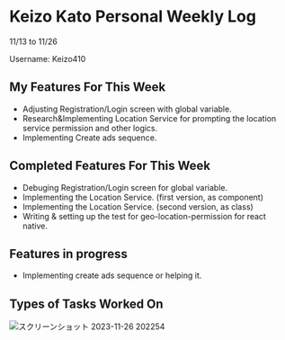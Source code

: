 # Keizo Kato Personal Weekly Log

11/13 to 11/26

Username: Keizo410

## My Features For This Week

- Adjusting Registration/Login screen with global variable.
- Research&Implementing Location Service for prompting the location service permission and other logics.
- Implementing Create ads sequence.

## Completed Features For This Week

- Debuging Registration/Login screen for global variable.
- Implementing the Location Service. (first version, as component)
- Implementing the Location Service. (second version, as class)
- Writing & setting up the test for geo-location-permission for react native. 

## Features in progress

-  Implementing create ads sequence or helping it. 

## Types of Tasks Worked On

![スクリーンショット 2023-11-26 202254](https://github.com/COSC-499-W2023/year-long-project-team-21/assets/90278067/fa9e046e-673c-459a-bbea-034e2452a701)
